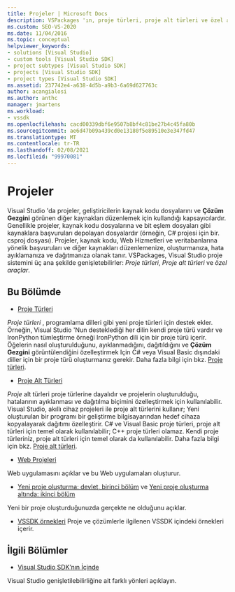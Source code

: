 ```yaml
---
title: Projeler | Microsoft Docs
description: VSPackages 'ın, proje türleri, proje alt türleri ve özel araçlar dahil Visual Studio proje sistemini genişletebilme yolları hakkında bilgi edinin.
ms.custom: SEO-VS-2020
ms.date: 11/04/2016
ms.topic: conceptual
helpviewer_keywords:
- solutions [Visual Studio]
- custom tools [Visual Studio SDK]
- project subtypes [Visual Studio SDK]
- projects [Visual Studio SDK]
- project types [Visual Studio SDK]
ms.assetid: 237742e4-a638-4d5b-a9b3-6a69d627763c
author: acangialosi
ms.author: anthc
manager: jmartens
ms.workload:
- vssdk
ms.openlocfilehash: cacd00339dbf6e9507b8bf4c81be27b4c45fa80b
ms.sourcegitcommit: ae6d47b09a439cd0e13180f5e89510e3e347fd47
ms.translationtype: MT
ms.contentlocale: tr-TR
ms.lasthandoff: 02/08/2021
ms.locfileid: "99970081"
---
```

# <a name="projects"></a>Projeler
Visual Studio 'da projeler, geliştiricilerin kaynak kodu dosyalarını ve **Çözüm Gezgini** görünen diğer kaynakları düzenlemek için kullandığı kapsayıcılardır. Genellikle projeler, kaynak kodu dosyalarına ve bit eşlem dosyaları gibi kaynaklara başvuruları depolayan dosyalardır (örneğin, C# projesi için bir. csproj dosyası). Projeler, kaynak kodu, Web Hizmetleri ve veritabanlarına yönelik başvuruları ve diğer kaynakları düzenlemenize, oluşturmanıza, hata ayıklamanıza ve dağıtmanıza olanak tanır. VSPackages, Visual Studio proje sistemini üç ana şekilde genişletebilirler: *Proje türleri*, *Proje alt türleri* ve *özel araçlar*.

## <a name="in-this-section"></a>Bu Bölümde
- [Proje Türleri](../../extensibility/internals/project-types.md)

 *Proje türleri* , programlama dilleri gibi yeni proje türleri için destek ekler. Örneğin, Visual Studio 'Nun desteklediği her dilin kendi proje türü vardır ve IronPython tümleştirme örneği IronPython dili için bir proje türü içerir. Öğelerin nasıl oluşturulduğunu, ayıklanmadığını, dağıtıldığını ve **Çözüm Gezgini** görüntülendiğini özelleştirmek Için C# veya Visual Basic dışındaki diller için bir proje türü oluşturmanız gerekir. Daha fazla bilgi için bkz. [Proje türleri](../../extensibility/internals/project-types.md).

- [Proje Alt Türleri](../../extensibility/internals/project-subtypes.md)

 *Proje* alt türleri proje türlerine dayalıdır ve projelerin oluşturulduğu, hatalarının ayıklanması ve dağıtılma biçimini özelleştirmek için kullanılabilir. Visual Studio, akıllı cihaz projeleri ile proje alt türlerini kullanır; Yeni oluşturulan bir programı bir geliştirme bilgisayarından hedef cihaza kopyalayarak dağıtımı özelleştirir. C# ve Visual Basic proje türleri, proje alt türleri için temel olarak kullanılabilir; C++ proje türleri olamaz. Kendi proje türleriniz, proje alt türleri için temel olarak da kullanılabilir. Daha fazla bilgi için bkz. [Proje alt türleri](../../extensibility/internals/project-subtypes.md).

- [Web Projeleri](../../extensibility/internals/web-projects.md)

 Web uygulamasını açıklar ve bu Web uygulamaları oluşturur.

- [Yeni proje oluşturma: devlet, birinci bölüm](../../extensibility/internals/new-project-generation-under-the-hood-part-one.md) ve [Yeni proje oluşturma altında: ikinci bölüm](../../extensibility/internals/new-project-generation-under-the-hood-part-two.md)

 Yeni bir proje oluşturduğunuzda gerçekte ne olduğunu açıklar.

- [VSSDK örnekleri](https://github.com/Microsoft/VSSDK-Extensibility-Samples) Proje ve çözümlerle ilgilenen VSSDK içindeki örnekleri içerir.

## <a name="related-sections"></a>İlgili Bölümler
- [Visual Studio SDK’nın İçinde](../../extensibility/internals/inside-the-visual-studio-sdk.md)

 Visual Studio genişletilebilirliğine ait farklı yönleri açıklayın.
